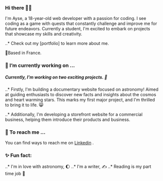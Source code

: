 ### Hi there 👋🏽

I'm Ayse, a 18-year-old web developer with a passion for coding. I see coding as a game with quests that constantly challenge and improve me for future endeavors. Currently a student, I'm excited to embark on projects that showcase my skills and creativity. 

..* Check out my [portfolio] to learn more about me.

📍Based in France.
### 🔭 I’m currently working on ...

##### Currently, I'm working on two exciting projects. 🌠
..* Firstly, I'm building a documentary website focused on astronomy! Aimed at guiding enthusiasts to discover new facts and insights about the cosmos and heart warming stars. This marks my first major project, and I'm thrilled to bring it to life. 😸

..* Additionally, I'm developing a storefront website for a commercial business, helping them introduce their products and business.

### 📮 To reach me ...
You can find ways to reach me on [Linkedin](https://www.linkedin.com/in/ayse-onal-7b21622aa/) .

### ✨ Fun fact: 
..* I'm in love with astronomy, 🌔
..* I'm a writer, ✍️
..* Reading is my part time job 🔖
